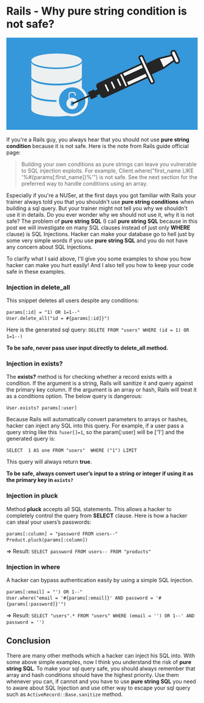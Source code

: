 # Rails - Why pure string condition is not safe?


![](assets/images/rails-why-pure-string-condition-is-not-safe/injection.jpg)

If you're a Rails guy, you always hear that you should not use **pure string condition** because it is not safe. Here is the note from Rails guide official page:

>Building your own conditions as pure strings can leave you vulnerable to SQL injection exploits.
>For example, Client.where("first_name LIKE '%#{params[:first_name]}%'") is not safe.
>See the next section for the preferred way to handle conditions using an array.

Especially if you're a NUSer, at the first days you got familiar with Rails your trainer always told you that you shouldn't use **pure string conditions** when building a sql query. But your trainer might not tell you why we shouldn't use it in details. Do you ever wonder why we should not use it, why it is not safe? The problem of  **pure string SQL** (I call **pure string SQL** because in this post we will investigate on many SQL clauses instead of just only **WHERE** clause) is SQL Injections. Hacker can make your database go to hell just by some very simple words if you use **pure string SQL** and you do not have any concern about SQL Injections.

To clarify what I said above, I'll give you some examples to show you how hacker can make you hurt easily! And I also tell you how to keep your code safe in these examples.

### Injection in **delete_all**

This snippet deletes all users despite any conditions:

    params[:id] = "1) OR 1=1--"
    User.delete_all("id = #{params[:id]}")

Here is the generated sql query: `DELETE FROM "users" WHERE (id = 1) OR 1=1--)`

**To be safe, never pass user input directly to delete_all method.**

### Injection in **exists?**

The **exists?** method is for checking whether a record exists with a condition. If the argument is a string, Rails will sanitize it and query against the primary key column. If the argument is an array or hash, Rails will treat it as a conditions option. The below query is dangerous:

    User.exists? params[:user]

Because Rails will automatically convert parameters to arrays or hashes, hacker can inject any SQL into this query. For example, if a user pass a query string like this `?user[]=1`, so the param[:user] will be ['1'] and the generated query is:

    SELECT  1 AS one FROM "users"  WHERE ("1") LIMIT

This query will always return **true**. 

**To be safe, always convert user’s input to a string or integer if using it as the primary key in `exists?`**

### Injection in **pluck**

Method **pluck** accepts all SQL statements. This allows a hacker to completely control the query from **SELECT** clause. Here is how a hacker can steal your users’s passwords:

    params[:column] = "password FROM users--"
    Product.pluck(params[:column])

=> Result: `SELECT password FROM users-- FROM "products"`

### Injection in **where**

A hacker can bypass authentication easily by using a simple SQL injection.

    params[:email] = "') OR 1--"
    User.where("email = '#{params[:email]}' AND password = '#{params[:password]}'")

=> Result:  `SELECT "users".* FROM "users" WHERE (email = '') OR 1--' AND password = '')`

## Conclusion

There are many other methods which a hacker can inject his SQL into. With some above simple examples, now I think you understand the risk of **pure string SQL**. To make your sql query safe, you should always remember that array and hash conditions should have the highest priority. Use them whenever you can, if cannot and you have to use **pure string SQL** you need to aware about SQL Injection and use other way to escape your sql query such as `ActiveRecord::Base.sanitize` method.
